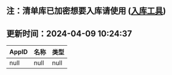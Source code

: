 ## 注：清单库已加密想要入库请使用 ([入库工具](https://github.com/BlankTMing/ManifestAutoUpdate/releases))

## 更新时间：2024-04-09 10:24:37
| AppID | 名称 | 类型  |
| :-------------------- | :----------------------------- | :----------- |
| null | null| null |
